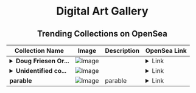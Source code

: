 <div align="center">

# Digital Art Gallery

## Trending Collections on OpenSea

| Collection Name                       | Image                                                                                     | Description                       | OpenSea Link                                                                                          |
|---------------------------------------|-------------------------------------------------------------------------------------------|-----------------------------------|--------------------------------------------------------------------------------------------------------|
| **<details><summary>Doug Friesen Or...</summary>Doug Friesen Originals</details>** | ![Image](https://i.seadn.io/s/raw/files/9a8c6a68a7fb3d9e68fd5682c320ec61.png?w=500&auto=format?w=200&auto=format) |  | <details><summary>Link</summary>[Doug Friesen Originals](https://opensea.io/collection/doug-friesen-originals)</details> |
| **<details><summary>Unidentified co...</summary>Unidentified contract 11bed097-6b39-47f9-8920-4180f3722f34</details>** | ![Image](https://i.seadn.io/s/raw/files/4e104055d0efa6a7476555699f52a8b9.gif?w=500&auto=format?w=200&auto=format) |  | <details><summary>Link</summary>[Unidentified contract 11bed097-6b39-47f9-8920-4180f3722f34](https://opensea.io/collection/unidentified-contract-11bed097-6b39-47f9-8920-4180)</details> |
| **parable** | ![Image](https://i.seadn.io/s/raw/files/676814f8170010202571d2bc594e3319.png?w=500&auto=format?w=200&auto=format) | parable | <details><summary>Link</summary>[parable](https://opensea.io/collection/parable-4)</details> |

</div>